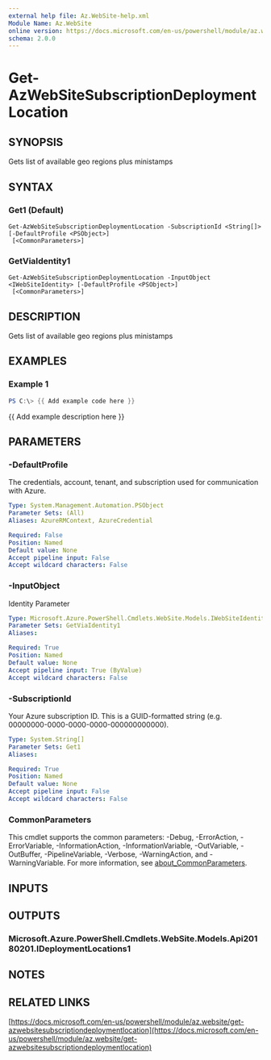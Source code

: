 ```yaml
---
external help file: Az.WebSite-help.xml
Module Name: Az.WebSite
online version: https://docs.microsoft.com/en-us/powershell/module/az.website/get-azwebsitesubscriptiondeploymentlocation
schema: 2.0.0
---
```


# Get-AzWebSiteSubscriptionDeploymentLocation

## SYNOPSIS
Gets list of available geo regions plus ministamps

## SYNTAX

### Get1 (Default)
```
Get-AzWebSiteSubscriptionDeploymentLocation -SubscriptionId <String[]> [-DefaultProfile <PSObject>]
 [<CommonParameters>]
```

### GetViaIdentity1
```
Get-AzWebSiteSubscriptionDeploymentLocation -InputObject <IWebSiteIdentity> [-DefaultProfile <PSObject>]
 [<CommonParameters>]
```

## DESCRIPTION
Gets list of available geo regions plus ministamps

## EXAMPLES

### Example 1
```powershell
PS C:\> {{ Add example code here }}
```

{{ Add example description here }}

## PARAMETERS

### -DefaultProfile
The credentials, account, tenant, and subscription used for communication with Azure.

```yaml
Type: System.Management.Automation.PSObject
Parameter Sets: (All)
Aliases: AzureRMContext, AzureCredential

Required: False
Position: Named
Default value: None
Accept pipeline input: False
Accept wildcard characters: False
```

### -InputObject
Identity Parameter

```yaml
Type: Microsoft.Azure.PowerShell.Cmdlets.WebSite.Models.IWebSiteIdentity
Parameter Sets: GetViaIdentity1
Aliases:

Required: True
Position: Named
Default value: None
Accept pipeline input: True (ByValue)
Accept wildcard characters: False
```

### -SubscriptionId
Your Azure subscription ID.
This is a GUID-formatted string (e.g.
00000000-0000-0000-0000-000000000000).

```yaml
Type: System.String[]
Parameter Sets: Get1
Aliases:

Required: True
Position: Named
Default value: None
Accept pipeline input: False
Accept wildcard characters: False
```

### CommonParameters
This cmdlet supports the common parameters: -Debug, -ErrorAction, -ErrorVariable, -InformationAction, -InformationVariable, -OutVariable, -OutBuffer, -PipelineVariable, -Verbose, -WarningAction, and -WarningVariable. For more information, see [about_CommonParameters](http://go.microsoft.com/fwlink/?LinkID=113216).

## INPUTS

## OUTPUTS

### Microsoft.Azure.PowerShell.Cmdlets.WebSite.Models.Api20180201.IDeploymentLocations1
## NOTES

## RELATED LINKS

[https://docs.microsoft.com/en-us/powershell/module/az.website/get-azwebsitesubscriptiondeploymentlocation](https://docs.microsoft.com/en-us/powershell/module/az.website/get-azwebsitesubscriptiondeploymentlocation)

